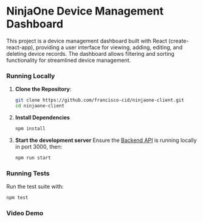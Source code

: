 # NinjaOne Device Management Dashboard

This project is a device management dashboard built with React (create-react-app), providing a user interface for viewing, adding, editing, and deleting device records. The dashboard allows filtering and sorting functionality for streamlined device management.

### Running Locally

1. **Clone the Repository**:
   ```bash
   git clone https://github.com/francisco-cid/ninjaone-client.git
   cd ninjaone-client 
   ```

2. **Install Dependencies**
   ```bash
   npm install
   ```

4. **Start the development server**
Ensure the [Backend API](https://github.com/NinjaMSP/devicesTask_serverApp) is running locally in port 3000, then:
   ```bash
   npm run start
   ```

### Running Tests
Run the test suite with:
```bash
npm test
```

### Video Demo
<!-- Add screenshots or a video demo here -->